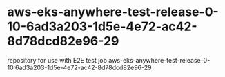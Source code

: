 # aws-eks-anywhere-test-release-0-10-6ad3a203-1d5e-4e72-ac42-8d78dcd82e96-29
repository for use with E2E test job aws-eks-anywhere-test-release-0-10:6ad3a203-1d5e-4e72-ac42-8d78dcd82e96-29
